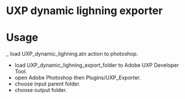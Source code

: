 # UXP dynamic lighning exporter


# Usage
_ load UXP_dynamic_lighning.atn action to photoshop.
- load UXP_dynamic_lighning_export_folder to Adobe UXP Developer Tool.
- open Adobe Photoshop then Plugins/UXP_Exporter. 
- choose input parent folder.
- choose output folder. 